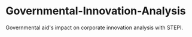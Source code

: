 # Governmental-Innovation-Analysis
Governmental aid's impact on corporate innovation analysis with STEPI.
